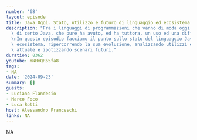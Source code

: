 ```yaml
---
number: '68'
layout: episode
title: Java Oggi. Stato, utilizzo e futuro di linguaggio ed ecosistema
description: "Fra i linguaggi di programmazioni che vanno di moda oggi non rientra\
  \ di certo Java, che pure ha avuto, ed ha tuttora, un uso ed una diffusione enorme.\r\
  \nIn questo episodio facciamo il punto sullo stato del linguaggio Java e del suo\
  \ ecosistema, ripercorrendo la sua evoluzione, analizzando utilizzi e diffusione\
  \ attuale e ipotizzando scenari futuri."
duration: 8362
youtube: mNHxQRs5fa8
tags:
- NA
date: '2024-09-23'
summary: []
guests:
- Luciano Flandesio
- Marco Foco
- Luca Botti
host: Alessandro Franceschi
links: NA
---
```

NA